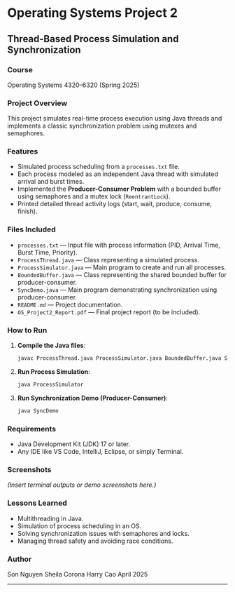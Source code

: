 
# Operating Systems Project 2

## Thread-Based Process Simulation and Synchronization

### Course
Operating Systems 4320–6320 (Spring 2025)

### Project Overview
This project simulates real-time process execution using Java threads and implements a classic synchronization problem using mutexes and semaphores.

### Features
- Simulated process scheduling from a `processes.txt` file.
- Each process modeled as an independent Java thread with simulated arrival and burst times.
- Implemented the **Producer-Consumer Problem** with a bounded buffer using semaphores and a mutex lock (`ReentrantLock`).
- Printed detailed thread activity logs (start, wait, produce, consume, finish).

### Files Included
- `processes.txt` — Input file with process information (PID, Arrival Time, Burst Time, Priority).
- `ProcessThread.java` — Class representing a simulated process.
- `ProcessSimulator.java` — Main program to create and run all processes.
- `BoundedBuffer.java` — Class representing the shared bounded buffer for producer-consumer.
- `SyncDemo.java` — Main program demonstrating synchronization using producer-consumer.
- `README.md` — Project documentation.
- `OS_Project2_Report.pdf` — Final project report (to be included).

### How to Run
1. **Compile the Java files**:
   ```bash
   javac ProcessThread.java ProcessSimulator.java BoundedBuffer.java SyncDemo.java
   ```

2. **Run Process Simulation**:
   ```bash
   java ProcessSimulator
   ```

3. **Run Synchronization Demo (Producer-Consumer)**:
   ```bash
   java SyncDemo
   ```

### Requirements
- Java Development Kit (JDK) 17 or later.
- Any IDE like VS Code, IntelliJ, Eclipse, or simply Terminal.

### Screenshots
*(Insert terminal outputs or demo screenshots here.)*

### Lessons Learned
- Multithreading in Java.
- Simulation of process scheduling in an OS.
- Solving synchronization issues with semaphores and locks.
- Managing thread safety and avoiding race conditions.

### Author
Son Nguyen
Sheila Corona
Harry Cao
April 2025

---
